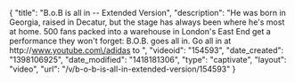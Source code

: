 {
    "title": "B.o.B is all in -- Extended Version",
    "description": "He was born in Georgia, raised in Decatur, but the stage has always been where he's most at home. 500 fans packed into a warehouse in London's East End get a performance they won't forget: B.O.B. goes all in. Go all in at http:\/\/www.youtube.com\/adidas to ",
    "videoid": "154593",
    "date_created": "1398106925",
    "date_modified": "1418181306",
    "type": "captivate",
    "layout": "video",
    "url": "\/v\/b-o-b-is-all-in-extended-version\/154593"
}